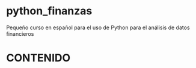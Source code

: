 # python_finanzas
Pequeño curso en español para el uso de Python para el análisis de datos financieros

# CONTENIDO
